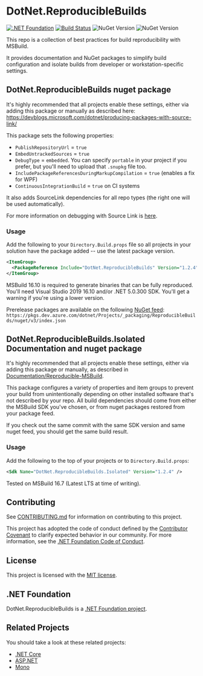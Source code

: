 ﻿# DotNet.ReproducibleBuilds

[![.NET Foundation](https://img.shields.io/badge/.NET%20Foundation-blueviolet.svg)](https://www.dotnetfoundation.org/)
[![Build Status](https://dev.azure.com/dotnet/Projects/_apis/build/status%2FReproducibleBuilds%20-%20CI?branchName=main)](https://dev.azure.com/dotnet/Projects/_build/latest?definitionId=154&branchName=main)
![NuGet Version](https://img.shields.io/nuget/v/DotNet.ReproducibleBuilds?style=flat&label=DotNet.ReproducibleBuilds)
![NuGet Version](https://img.shields.io/nuget/v/DotNet.ReproducibleBuilds.Isolated?style=flat&label=DotNet.ReproducibleBuilds.Isolated)

This repo is a collection of best practices for build reproducibility with MSBuild.

It provides documentation and NuGet packages to simplify build configuration and isolate builds from developer or
workstation-specific settings.

## DotNet.ReproducibleBuilds nuget package

It's highly recommended that all projects enable these settings, either via
adding this package or manually as described here: https://devblogs.microsoft.com/dotnet/producing-packages-with-source-link/

This package sets the following properties:
- `PublishRepositoryUrl` = `true`
- `EmbedUntrackedSources` = `true`
- `DebugType` = `embedded`. You can specify `portable` in your project if you prefer, but you'll need to upload that `.snupkg` file too.
- `IncludePackageReferencesDuringMarkupCompilation` = `true` (enables a fix for WPF)
- `ContinuousIntegrationBuild` = `true` on CI systems

It also adds SourceLink dependencies for all repo types (the right one will be used automatically).

For more information on debugging with Source Link is [here](https://devblogs.microsoft.com/dotnet/improving-debug-time-productivity-with-source-link/).

### Usage

Add the following to your `Directory.Build.props` file so all projects in your solution have the package added -- use the latest package version.

```xml
<ItemGroup>
  <PackageReference Include="DotNet.ReproducibleBuilds" Version="1.2.4" PrivateAssets="All"/>
</ItemGroup>
```

MSBuild 16.10 is required to generate binaries that can be fully reproduced. You'll need Visual Studio 2019 16.10 and/or .NET 5.0.300 SDK. You'll get a warning 
if you're using a lower version.

Prerelease packages are available on the following [NuGet feed](https://dev.azure.com/dotnet/Projects/_packaging?_a=feed&feed=ReproducibleBuilds):
`https://pkgs.dev.azure.com/dotnet/Projects/_packaging/ReproducibleBuilds/nuget/v3/index.json`

## DotNet.ReproducibleBuilds.Isolated Documentation and nuget package

It's highly recommended that all projects enable these settings, either via 
adding this package or manually, as described in [Documentation/Reproducible-MSBuild](Documentation/Reproducible-MSBuild/README.md).

This package configures a variety of properties and item groups to prevent your build from unintentionally 
depending on other installed software that's not described by your repo. All build dependencies should come
from either the MSBuild SDK you've chosen, or from nuget packages restored from your package feed. 

If you check out the same commit with the same SDK version and same nuget feed, you should get the same build result.

### Usage

Add the following to the top of your projects or to `Directory.Build.props`:

```xml
<Sdk Name="DotNet.ReproducibleBuilds.Isolated" Version="1.2.4" />
```

Tested on MSBuild 16.7 (Latest LTS at time of writing).

## Contributing

See [CONTRIBUTING.md](CONTRIBUTING.md) for information on contributing to this project.

This project has adopted the code of conduct defined by the [Contributor Covenant](http://contributor-covenant.org/) 
to clarify expected behavior in our community. For more information, see the [.NET Foundation Code of Conduct](http://www.dotnetfoundation.org/code-of-conduct).

## License

This project is licensed with the [MIT license](LICENSE).

## .NET Foundation

DotNet.ReproducibleBuilds is a [.NET Foundation project](https://dotnetfoundation.org/projects).

## Related Projects

You should take a look at these related projects:

- [.NET Core](https://github.com/dotnet/core)
- [ASP.NET](https://github.com/aspnet)
- [Mono](https://github.com/mono)
